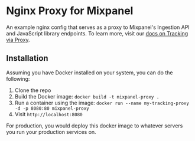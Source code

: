 # Nginx Proxy for Mixpanel
An example nginx config that serves as a proxy to Mixpanel's Ingestion API and JavaScript library endpoints. To learn more, visit our [docs on Tracking via Proxy](https://docs.mixpanel.com/docs/tracking/how-tos/tracking-via-proxy).

## Installation

   Assuming you have Docker installed on your system, you can do the following:

   1. Clone the repo
   2. Build the Docker image: `docker build -t mixpanel-proxy .`
   3. Run a container using the image: `docker run --name my-tracking-proxy -d -p 8080:80 mixpanel-proxy`
   4. Visit `http://localhost:8080`

   For production, you would deploy this docker image to whatever servers you run your production services on.
